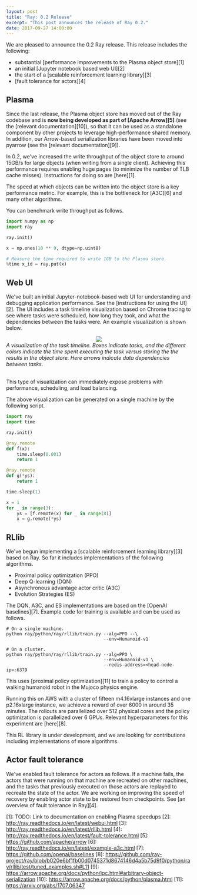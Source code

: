 ```yaml
---
layout: post
title: "Ray: 0.2 Release"
excerpt: "This post announces the release of Ray 0.2."
date: 2017-09-27 14:00:00
---
```


We are pleased to announce the 0.2 Ray release. This release includes the
following:
- substantial [performance improvements to the Plasma object store][1]
- an initial [Jupyter notebook based web UI][2]
- the start of a [scalable reinforcement learning library][3]
- [fault tolerance for actors][4]

## Plasma

Since the last release, the Plasma object store has moved out of the Ray
codebase and is **now being developed as part of [Apache Arrow][5]** (see the
[relevant documentation][10]), so that it can be used as a standalone component
by other projects to leverage high-performance shared memory. In addition, our
Arrow-based serialization libraries have been moved into pyarrow (see the
[relevant documentation][9]).

In 0.2, we've increased the write throughput of the object store to around
15GB/s for large objects (when writing from a single client). Achieving this
performance requires enabling huge pages (to minimize the number of TLB cache
misses). Instructions for doing so are [here][1].

The speed at which objects can be written into the object store is a key
performance metric. For example, this is the bottleneck for [A3C][6] and many
other algorithms.

You can benchmark write throughput as follows.

```python
import numpy as np
import ray

ray.init()

x = np.ones(10 ** 9, dtype=np.uint8)

# Measure the time required to write 1GB to the Plasma store.
%time x_id = ray.put(x)
```

## Web UI

We've built an initial Jupyter-notebook-based web UI for understanding and
debugging application performance. See the [instructions for using the UI][2].
The UI includes a task timeline visualization based on Chrome tracing to see
where tasks were scheduled, how long they took, and what the dependencies
between the tasks were. An example visualization is shown below.

<div align="center">
<img src="{{ site.base-url }}/assets/ray_0.2_release/timeline_visualization.png">
</div>
<div><i>A visualization of the task timeline. Boxes indicate tasks, and the
different colors indicate the time spent executing the task versus storing the
the results in the object store. Here arrows indicate data dependencies between
tasks.</i></div>
<br />

This type of visualization can immediately expose problems with performance,
scheduling, and load balancing.

The above visualization can be generated on a single machine by the following
script.

```python
import ray
import time

ray.init()

@ray.remote
def f(x):
    time.sleep(0.001)
    return 1

@ray.remote
def g(*ys):
    return 1

time.sleep(1)

x = 1
for _ in range(3):
    ys = [f.remote(x) for _ in range(8)]
    x = g.remote(*ys)
```

## RLlib

We've begun implementing a [scalable reinforcement learning library][3] based on
Ray. So far it includes implementations of the following algorithms.

- Proximal policy optimization (PPO)
- Deep Q-learning (DQN)
- Asynchronous advantage actor critic (A3C)
- Evolution Strategies (ES)

The DQN, A3C, and ES implementations are based on the [OpenAI baselines][7].
Example code for training is available and can be used as follows.

```
# On a single machine.
python ray/python/ray/rllib/train.py --alg=PPO --\
                                     --env=Humanoid-v1

# On a cluster.
python ray/python/ray/rllib/train.py --alg=PPO \
                                     --env=Humanoid-v1 \
                                     --redis-address=<head-node-ip>:6379
```

This uses [proximal policy optimization][11] to train a policy to control a walking
humanoid robot in the Mujoco physics engine.

Running this on AWS with a cluster of fifteen m4.16xlarge instances and one
p2.16xlarge instance, we achieve a reward of over 6000 in around 35 minutes. The
rollouts are parallelized over 512 physical cores and the policy optimization is
parallelized over 6 GPUs. Relevant hyperparameters for this experiment are
[here][8].

This RL library is under development, and we are looking for contributions
including implementations of more algorithms.

## Actor fault tolerance

We've enabled fault tolerance for actors as follows. If a machine fails, the
actors that were running on that machine are recreated on other machines, and
the tasks that previously executed on those actors are replayed to recreate the
state of the actor. We are working on improving the speed of recovery by
enabling actor state to be restored from checkpoints. See [an overview of fault
tolerance in Ray][4].

[1]: TODO: Link to documentation on enabling Plasma speedups
[2]: http://ray.readthedocs.io/en/latest/webui.html
[3]: http://ray.readthedocs.io/en/latest/rllib.html
[4]: http://ray.readthedocs.io/en/latest/fault-tolerance.html
[5]: https://github.com/apache/arrow
[6]: http://ray.readthedocs.io/en/latest/example-a3c.html
[7]: https://github.com/openai/baselines
[8]: https://github.com/ray-project/ray/blob/b020e6bf1fb00d0745371d8674146d4a5b75d9f0/python/ray/rllib/test/tuned_examples.sh#L11
[9]: https://arrow.apache.org/docs/python/ipc.html#arbitrary-object-serialization
[10]: https://arrow.apache.org/docs/python/plasma.html
[11]: https://arxiv.org/abs/1707.06347
